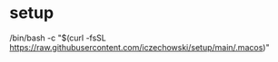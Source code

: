 # setup

/bin/bash -c "$(curl -fsSL https://raw.githubusercontent.com/iczechowski/setup/main/.macos)"

